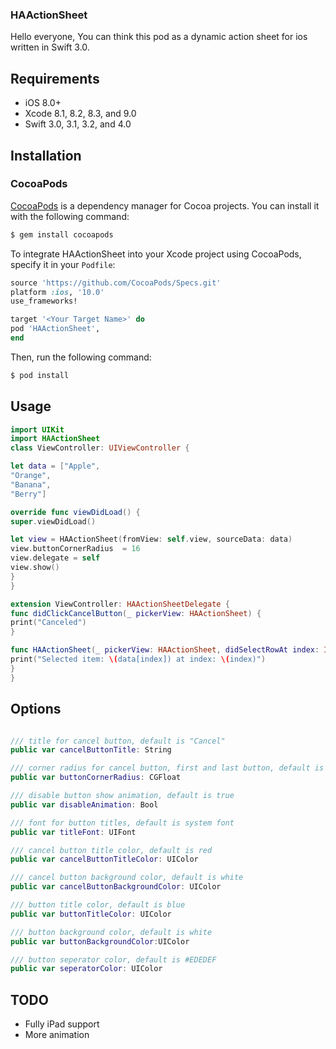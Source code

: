 ### HAActionSheet

Hello everyone,
You can think this pod as a dynamic action sheet for ios written in Swift 3.0.

## Requirements

- iOS 8.0+
- Xcode 8.1, 8.2, 8.3, and 9.0
- Swift 3.0, 3.1, 3.2, and 4.0

## Installation

### CocoaPods

[CocoaPods](http://cocoapods.org) is a dependency manager for Cocoa projects. You can install it with the following command:

```bash
$ gem install cocoapods
```

To integrate HAActionSheet into your Xcode project using CocoaPods, specify it in your `Podfile`:

```ruby
source 'https://github.com/CocoaPods/Specs.git'
platform :ios, '10.0'
use_frameworks!

target '<Your Target Name>' do
pod 'HAActionSheet',
end
```

Then, run the following command:

```bash
$ pod install
```

## Usage

```swift
import UIKit
import HAActionSheet
class ViewController: UIViewController {

let data = ["Apple",
"Orange",
"Banana",
"Berry"]

override func viewDidLoad() {
super.viewDidLoad()

let view = HAActionSheet(fromView: self.view, sourceData: data)
view.buttonCornerRadius  = 16
view.delegate = self
view.show()
} 
}

extension ViewController: HAActionSheetDelegate {
func didClickCancelButton(_ pickerView: HAActionSheet) {
print("Canceled")
}

func HAActionSheet(_ pickerView: HAActionSheet, didSelectRowAt index: Int) {
print("Selected item: \(data[index]) at index: \(index)")
}
}
```

## Options

```swift

/// title for cancel button, default is "Cancel"
public var cancelButtonTitle: String

/// corner radius for cancel button, first and last button, default is 0.0
public var buttonCornerRadius: CGFloat

/// disable button show animation, default is true
public var disableAnimation: Bool

/// font for button titles, default is system font
public var titleFont: UIFont

/// cancel button title color, default is red
public var cancelButtonTitleColor: UIColor

/// cancel button background color, default is white
public var cancelButtonBackgroundColor: UIColor

/// button title color, default is blue
public var buttonTitleColor: UIColor

/// button background color, default is white
public var buttonBackgroundColor:UIColor

/// button seperator color, default is #EDEDEF
public var seperatorColor: UIColor
```

## TODO

- Fully iPad support
- More animation
